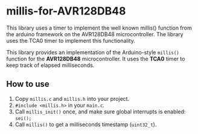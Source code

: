 # millis-for-AVR128DB48
This library uses a timer to implement the well known millis() function from the arduino framework on the AVR128DB48 microcontroller. The library uses the TCA0 timer to implement this functionality.

This library provides an implementation of the Arduino-style `millis()` function for the **AVR128DB48** microcontroller. It uses the **TCA0** timer to keep track of elapsed milliseconds.

## How to use
1. Copy `millis.c` and `millis.h` into your project.
2. `#include <millis.h>` in your `main.c`.
3. Call `millis_init()` once, and make sure global interrupts is enabled: `sei();`
4. Call `millis()` to get a milliseconds timestamp (`uint32_t`).  

